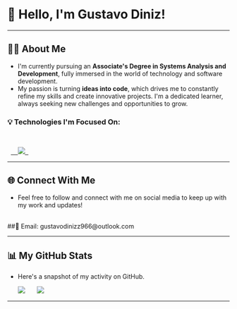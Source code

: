 # 👋 Hello, I'm Gustavo Diniz!

---

## 👨‍💻 About Me

* I'm currently pursuing an **Associate's Degree in Systems Analysis and Development**, fully immersed in the world of technology and software development.
* My passion is turning **ideas into code**, which drives me to constantly refine my skills and create innovative projects. I'm a dedicated learner, always seeking new challenges and opportunities to grow.

### 💡 Technologies I'm Focused On:

<br>

<p align="left">
  <a href="https://skillicons.dev">
    <img src="https://skillicons.dev/icons?i=java,python,html,css,javascript,typescript,git,spring,linux,aws"/>
  </a>
</p>

---

## 🌐 Connect With Me

* Feel free to follow and connect with me on social media to keep up with my work and updates!
<br>
##📧 Email: gustavodinizz966@outlook.com

---

## 📊 My GitHub Stats

* Here's a snapshot of my activity on GitHub.

<picture>
  <source srcset="https://github-readme-stats.vercel.app/api?username=Gugzz21&show_icons=true&theme=dark" media="(prefers-color-scheme: dark)" />
  <source srcset="https://github-readme-stats.vercel.app/api?username=Gugzz21&show_icons=true&theme=dark" media="(prefers-color-scheme: dark)" />
  <img src="https://github-readme-stats.vercel.app/api?username=Gugzz21&show_icons=true&theme=dark" />
</picture>

<picture>
  <source srcset="https://github-readme-stats.vercel.app/api/top-langs/?username=Gugzz21&layout=compact&theme=dark" media="(prefers-color-scheme: dark)" />
  <source srcset="https://github-readme-stats.vercel.app/api/top-langs/?username=Gugzz21&layout=compact&theme=dark" media="(prefers-color-scheme: dark)" />
  <img src="https://github-readme-stats.vercel.app/api/top-langs/?username=Gugzz21&layout=compact&theme=dark" />
</picture>

---
